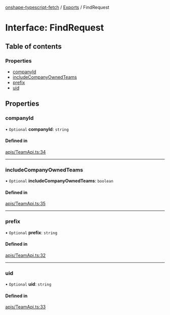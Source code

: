 [onshape-typescript-fetch](../README.md) / [Exports](../modules.md) / FindRequest

# Interface: FindRequest

## Table of contents

### Properties

- [companyId](FindRequest.md#companyid)
- [includeCompanyOwnedTeams](FindRequest.md#includecompanyownedteams)
- [prefix](FindRequest.md#prefix)
- [uid](FindRequest.md#uid)

## Properties

### companyId

• `Optional` **companyId**: `string`

#### Defined in

[apis/TeamApi.ts:34](https://github.com/toebes/onshape-typescript-fetch/blob/3e11ae1/apis/TeamApi.ts#L34)

___

### includeCompanyOwnedTeams

• `Optional` **includeCompanyOwnedTeams**: `boolean`

#### Defined in

[apis/TeamApi.ts:35](https://github.com/toebes/onshape-typescript-fetch/blob/3e11ae1/apis/TeamApi.ts#L35)

___

### prefix

• `Optional` **prefix**: `string`

#### Defined in

[apis/TeamApi.ts:32](https://github.com/toebes/onshape-typescript-fetch/blob/3e11ae1/apis/TeamApi.ts#L32)

___

### uid

• `Optional` **uid**: `string`

#### Defined in

[apis/TeamApi.ts:33](https://github.com/toebes/onshape-typescript-fetch/blob/3e11ae1/apis/TeamApi.ts#L33)
